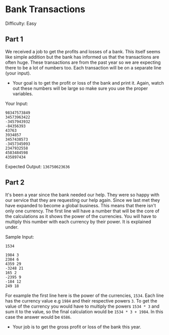 # Bank Transactions
Difficulty: Easy

## Part 1
We received a job to get the profits and losses of a bank. This itself seems like simple addition but the bank has informed us that the transactions are often huge.
These transactions are from the past year so we are expecting there to be a lot of numbers too. Each transaction will be on a separate line (your input).

- Your goal is to get the profit or loss of the bank and print it. Again, watch out these numbers will be large so make sure you use the proper variables.

Your Input:
```
98347573849
34573963422
-3457943932
-84356393
43763
3934857
3457438573
-3457345093
2347932558
4583484598
435897434
```

Expected Output: `136750623636`

## Part 2
It's been a year since the bank needed our help. They were so happy with our service that they are requesting our help again. Since we last met they have expanded to become
a global business. This means that there isn't only one currency. The first line will have a number that will be the core of the calculations as it shows the power of the
currencies. You will have to multiply this number with each currency by their power. It is explained under.

Sample Input:
```
1534

1984 3
2384 6
4359 29
-3248 21
165 2
-2395 9
-184 12
249 18
```

For example the first line here is the power of the currencies, `1534`. Each line has the currency value e.g `1984` and their respective powers `3`. To get the value of the
currency you would have to multiply the powers `1534 * 3` and sum it to the value, so the final calculation would be `1534 * 3 + 1984`. In this case the answer would be
`6586`.

- Your job is to get the gross profit or loss of the bank this year.
